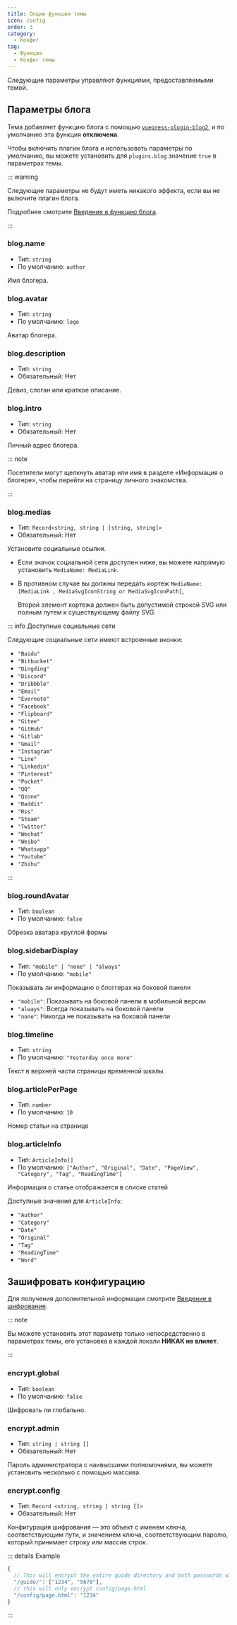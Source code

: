 ```yaml
---
title: Опции функции темы
icon: config
order: 3
category:
  - Конфиг
tag:
  - Функция
  - Конфиг темы
---
```


Следующие параметры управляют функциями, предоставляемыми темой.

<!-- more -->

## Параметры блога

Тема добавляет функцию блога с помощью [`vuepress-plugin-blog2`][blog2], и по умолчанию эта функция **отключена**.

Чтобы включить плагин блога и использовать параметры по умолчанию, вы можете установить для `plugins.blog` значение `true` в параметрах темы.

::: warning

Следующие параметры не будут иметь никакого эффекта, если вы не включите плагин блога.

Подробнее смотрите [Введение в функцию блога](../../guide/blog/intro.md).

:::

### blog.name

- Тип: `string`
- По умолчанию: `author`

Имя блогера.

### blog.avatar

- Тип: `string`
- По умолчанию: `logo`

Аватар блогера.

### blog.description

- Тип: `string`
- Обязательный: Нет

Девиз, слоган или краткое описание.

### blog.intro

- Тип: `string`
- Обязательный: Нет

Личный адрес блогера.

::: note

Посетители могут щелкнуть аватар или имя в разделе «Информация о блогере», чтобы перейти на страницу личного знакомства.

:::

### blog.medias

- Тип: `Record<string, string | [string, string]>`
- Обязательный: Нет

Установите социальные ссылки.

- Если значок социальной сети доступен ниже, вы можете напрямую установить `MediaName: MediaLink`.
- В противном случае вы должны передать кортеж `MediaName: [MediaLink , MediaSvgIconString or MediaSvgIconPath]`,

  Второй элемент кортежа должен быть допустимой строкой SVG или полным путем к существующему файлу SVG.

::: info Доступные социальные сети

Следующие социальные сети имеют встроенные иконки:

- `"Baidu"`
- `"Bitbucket"`
- `"Dingding"`
- `"Discord"`
- `"Dribbble"`
- `"Email"`
- `"Evernote"`
- `"Facebook"`
- `"Flipboard"`
- `"Gitee"`
- `"GitHub"`
- `"Gitlab"`
- `"Gmail"`
- `"Instagram"`
- `"Line"`
- `"Linkedin"`
- `"Pinterest"`
- `"Pocket"`
- `"QQ"`
- `"Qzone"`
- `"Reddit"`
- `"Rss"`
- `"Steam"`
- `"Twitter"`
- `"Wechat"`
- `"Weibo"`
- `"Whatsapp"`
- `"Youtube"`
- `"Zhihu"`

:::

### blog.roundAvatar

- Тип: `boolean`
- По умолчанию: `false`

Обрезка аватара круглой формы

### blog.sidebarDisplay

- Тип: `"mobile" | "none" | "always"`
- По умолчанию: `"mobile"`

Показывать ли информацию о блоггерах на боковой панели

- `"mobile"`: Показывать на боковой панели в мобильной версии
- `"always"`: Всегда показывать на боковой панели
- `"none"`: Никогда не показывать на боковой панели

### blog.timeline

- Тип: `string`
- По умолчанию: `"Yesterday once more"`

Текст в верхней части страницы временной шкалы.

### blog.articlePerPage

- Тип: `number`
- По умолчанию: `10`

Номер статьи на странице

### blog.articleInfo

- Тип: `ArticleInfo[]`
- По умолчанию: `["Author", "Original", "Date", "PageView", "Category", "Tag", "ReadingTime"]`

Информация о статье отображается в списке статей

Доступные значения для `ArticleInfo`:

- `"Author"`
- `"Category"`
- `"Date"`
- `"Original"`
- `"Tag"`
- `"ReadingTime"`
- `"Word"`

## Зашифровать конфигурацию <Badge text="Только root" type="warning" />

Для получения дополнительной информации смотрите [Введение в шифрование](../../guide/feature/encrypt.md).

::: note

Вы можете установить этот параметр только непосредственно в параметрах темы, его установка в каждой локали **НИКАК не влияет**.

:::

### encrypt.global

- Тип: `boolean`
- По умолчанию: `false`

Шифровать ли глобально.

### encrypt.admin

- Тип: `string | string []`
- Обязательный: Нет

Пароль администратора с наивысшими полномочиями, вы можете установить несколько с помощью массива.

### encrypt.config

- Тип: `Record <string, string | string []>`
- Обязательный: Нет

Конфигурация шифрования — это объект с именем ключа, соответствующим пути, и значением ключа, соответствующим паролю, который принимает строку или массив строк.

::: details Example

```js
{
  // This will encrypt the entire guide directory and both passwords will be available
  "/guide/": ["1234", "5678"],
  // this will only encrypt config/page.html
  "/config/page.html": "1234"
}
```

:::

[blog2]: https://vuepress-theme-hope.github.io/v2/blog/
